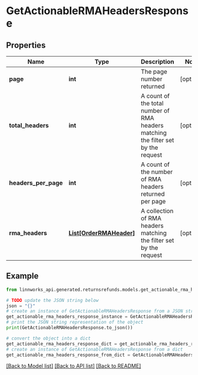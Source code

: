# GetActionableRMAHeadersResponse


## Properties

Name | Type | Description | Notes
------------ | ------------- | ------------- | -------------
**page** | **int** | The page number returned | [optional] 
**total_headers** | **int** | A count of the total number of RMA headers matching the filter set by the request | [optional] 
**headers_per_page** | **int** | A count of the number of RMA headers returned per page | [optional] 
**rma_headers** | [**List[OrderRMAHeader]**](OrderRMAHeader.md) | A collection of RMA headers matching the filter set by the request | [optional] 

## Example

```python
from linnworks_api.generated.returnsrefunds.models.get_actionable_rma_headers_response import GetActionableRMAHeadersResponse

# TODO update the JSON string below
json = "{}"
# create an instance of GetActionableRMAHeadersResponse from a JSON string
get_actionable_rma_headers_response_instance = GetActionableRMAHeadersResponse.from_json(json)
# print the JSON string representation of the object
print(GetActionableRMAHeadersResponse.to_json())

# convert the object into a dict
get_actionable_rma_headers_response_dict = get_actionable_rma_headers_response_instance.to_dict()
# create an instance of GetActionableRMAHeadersResponse from a dict
get_actionable_rma_headers_response_from_dict = GetActionableRMAHeadersResponse.from_dict(get_actionable_rma_headers_response_dict)
```
[[Back to Model list]](../README.md#documentation-for-models) [[Back to API list]](../README.md#documentation-for-api-endpoints) [[Back to README]](../README.md)


